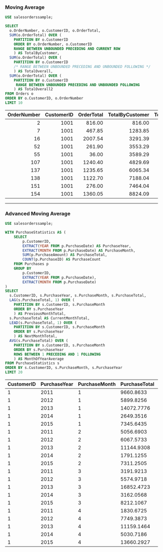 
### Moving Average  
```sql
USE salesorderssample;

SELECT
  o.OrderNumber, o.CustomerID, o.OrderTotal,
  SUM(o.OrderTotal) OVER (
    PARTITION BY o.CustomerID
    ORDER BY o.OrderNumber, o.CustomerID
    RANGE BETWEEN UNBOUNDED PRECEDING AND CURRENT ROW
    ) AS TotalByCustomer,
  SUM(o.OrderTotal) OVER (
    PARTITION BY o.CustomerID
    /* RANGE BETWEEN UNBOUNDED PRECEDING AND UNBOUNDED FOLLOWING */
    ) AS TotalOverall,
  SUM(o.OrderTotal) OVER (
    PARTITION BY o.CustomerID
     RANGE BETWEEN UNBOUNDED PRECEDING AND UNBOUNDED FOLLOWING
    ) AS TotalOverall2
FROM Orders o
ORDER BY o.CustomerID, o.OrderNumber
LIMIT 10
```  

| OrderNumber | CustomerID | OrderTotal | TotalByCustomer | TotalOverall | TotalOverall2 | 
| ---: | ---: | ---: | ---: | ---: | ---: | 
| 2 | 1001 | 816.00 | 816.00 | 34807.96 | 34807.96 | 
| 7 | 1001 | 467.85 | 1283.85 | 34807.96 | 34807.96 | 
| 16 | 1001 | 2007.54 | 3291.39 | 34807.96 | 34807.96 | 
| 52 | 1001 | 261.90 | 3553.29 | 34807.96 | 34807.96 | 
| 55 | 1001 | 36.00 | 3589.29 | 34807.96 | 34807.96 | 
| 107 | 1001 | 1240.40 | 4829.69 | 34807.96 | 34807.96 | 
| 137 | 1001 | 1235.65 | 6065.34 | 34807.96 | 34807.96 | 
| 138 | 1001 | 1122.70 | 7188.04 | 34807.96 | 34807.96 | 
| 151 | 1001 | 276.00 | 7464.04 | 34807.96 | 34807.96 | 
| 154 | 1001 | 1360.05 | 8824.09 | 34807.96 | 34807.96 |    
   
---  

### Advanced Moving Average  
```sql
USE salesorderssample;

WITH PurchaseStatistics AS (
	SELECT 
		p.CustomerID,
		EXTRACT(YEAR FROM p.PurchaseDate) AS PurchaseYear,
		EXTRACT(MONTH FROM p.PurchaseDate) AS PurchaseMonth,
		SUM(p.PurchaseAmount) AS PurchaseTotal,
		COUNT(p.PurchaseID) AS PurchaseCount
	FROM Purchases p
	GROUP BY 
		p.CustomerID, 
		EXTRACT(YEAR FROM p.PurchaseDate),
		EXTRACT(MONTH FROM p.PurchaseDate)
)
SELECT
  s.CustomerID, s.PurchaseYear, s.PurchaseMonth, s.PurchaseTotal,
  LAG(s.PurchaseTotal, 1) OVER (
    PARTITION BY s.CustomerID, s.PurchaseMonth
    ORDER BY s.PurchaseYear
    ) AS PreviousMonthTotal,
  s.PurchaseTotal AS CurrentMonthTotal,
  LEAD(s.PurchaseTotal, 1) OVER (
    PARTITION BY s.CustomerID, s.PurchaseMonth
    ORDER BY s.PurchaseYear
    ) AS NextMonthTotal,
  AVG(s.PurchaseTotal) OVER (
    PARTITION BY s.CustomerID, s.PurchaseMonth
    ORDER BY s.PurchaseYear
    ROWS BETWEEN 1 PRECEDING AND 1 FOLLOWING
    ) AS MonthOfYearAverage
FROM PurchaseStatistics s
ORDER BY s.CustomerID, s.PurchaseMonth, s.PurchaseYear
LIMIT 20
```  

| CustomerID | PurchaseYear | PurchaseMonth | PurchaseTotal | PreviousMonthTotal | CurrentMonthTotal | NextMonthTotal | MonthOfYearAverage | 
| --- | --- | --- | --- | --- | --- | --- | --- | 
| 1 | 2011 | 1 | 9660.8633 | \N | 9660.8633 | 5899.8256 | 7780.34445000 | 
| 1 | 2012 | 1 | 5899.8256 | 9660.8633 | 5899.8256 | 14072.7776 | 9877.82216667 | 
| 1 | 2013 | 1 | 14072.7776 | 5899.8256 | 14072.7776 | 2649.3516 | 7540.65160000 | 
| 1 | 2014 | 1 | 2649.3516 | 14072.7776 | 2649.3516 | 7345.6435 | 8022.59090000 | 
| 1 | 2015 | 1 | 7345.6435 | 2649.3516 | 7345.6435 | \N | 4997.49755000 | 
| 1 | 2011 | 2 | 5056.6903 | \N | 5056.6903 | 6067.5733 | 5562.13180000 | 
| 1 | 2012 | 2 | 6067.5733 | 5056.6903 | 6067.5733 | 11144.9308 | 7423.06480000 | 
| 1 | 2013 | 2 | 11144.9308 | 6067.5733 | 11144.9308 | 1791.1255 | 6334.54320000 | 
| 1 | 2014 | 2 | 1791.1255 | 11144.9308 | 1791.1255 | 7311.2505 | 6749.10226667 | 
| 1 | 2015 | 2 | 7311.2505 | 1791.1255 | 7311.2505 | \N | 4551.18800000 | 
| 1 | 2011 | 3 | 3191.9213 | \N | 3191.9213 | 5574.9718 | 4383.44655000 | 
| 1 | 2012 | 3 | 5574.9718 | 3191.9213 | 5574.9718 | 16852.4723 | 8539.78846667 | 
| 1 | 2013 | 3 | 16852.4723 | 5574.9718 | 16852.4723 | 3162.0568 | 8529.83363333 | 
| 1 | 2014 | 3 | 3162.0568 | 16852.4723 | 3162.0568 | 8212.1067 | 9408.87860000 | 
| 1 | 2015 | 3 | 8212.1067 | 3162.0568 | 8212.1067 | \N | 5687.08175000 | 
| 1 | 2011 | 4 | 1830.6725 | \N | 1830.6725 | 7749.3873 | 4790.02990000 | 
| 1 | 2012 | 4 | 7749.3873 | 1830.6725 | 7749.3873 | 11159.1464 | 6913.06873333 | 
| 1 | 2013 | 4 | 11159.1464 | 7749.3873 | 11159.1464 | 5030.7186 | 7979.75076667 | 
| 1 | 2014 | 4 | 5030.7186 | 11159.1464 | 5030.7186 | 13660.2927 | 9950.05256667 | 
| 1 | 2015 | 4 | 13660.2927 | 5030.7186 | 13660.2927 | \N | 9345.50565000 |   
